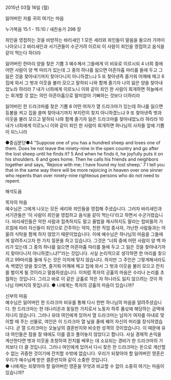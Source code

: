 2015년 03월 16일 (월)

잃어버린 자를 귀히 여기는 마음 



누가복음 15:1 - 15:10 / 새찬송가 298 장


죄인을 영접하는 것을 비방하는 바리새인 
1 모든 세리와 죄인들이 말씀을 들으러 가까이 나아오니 2 바리새인과 서기관들이 수군거려 이르되 이 사람이 죄인을 영접하고 음식을 같이 먹는다 하더라 

잃어버린 한마리 양을 찾은 기쁨
3 예수께서 그들에게 이 비유로 이르시되 4 너희 중에 어떤 사람이 양 백 마리가 있는데 그 중의 하나를 잃으면 아흔아홉 마리를 들에 두고 그 잃은 것을 찾아내기까지 찾아다니지 아니하겠느냐 5 또 찾아낸즉 즐거워 어깨에 메고 6 집에 와서 그 벗과 이웃을 불러 모으고 말하되 나와 함께 즐기자 나의 잃은 양을 찾아내었노라 하리라 7 내가 너희에게 이르노니 이와 같이 죄인 한 사람이 회개하면 하늘에서는 회개할 것 없는 의인 아흔아홉으로 말미암아 기뻐하는 것보다 더하리라 

잃어버린 한 드라크마를 찾은 기쁨
8 어떤 여자가 열 드라크마가 있는데 하나를 잃으면 등불을 켜고 집을 쓸며 찾아내기까지 부지런히 찾지 아니하겠느냐 9 또 찾아낸즉 벗과 이웃을 불러 모으고 말하되 나와 함께 즐기자 잃은 드라크마를 찾아내었노라 하리라 10 내가 너희에게 이르노니 이와 같이 죄인 한 사람이 회개하면 하나님의 사자들 앞에 기쁨이 되느니라 

●중심문단●4 "Suppose one of you has a hundred sheep and loses one of them. Does he not leave the ninety-nine in the open country and go after the lost sheep until he finds it? 5 And when he finds it, he joyfully puts it on his shoulders. 6 and goes home. Then he calls his friends and neighbors together and says, 'Rejoice with me; I have found my lost sheep.' 7 I tell you that in the same way there will be more rejoicing in heaven over one sinner who repents than over ninety-nine righteous persons who do not need to repent.

해석도움





목자의 마음  
예수님은 그에게 나오는 모든 세리와 죄인들을 영접해 주셨습니다. 그러자 바리새인과 서기관들은 ‘이 사람이 죄인을 영접하고 음식을 같이 먹는다’라고 하면서 수군거렸습니다. 바리새인들은 악한 사람과 접촉하지도 말고 율법을 제시하지도 말라는 랍비들의 가르침에 따라 자신들이 죄인으로 간주하는 약자, 천한 직업 종사자, 가난한 사람들과는 어울려 식탁을 함께 하지 않았기 때문이었습니다. 이에 예수님은 하나님의 마음을 그들에게 알려주시고자 한 가지 질문을 하고 있습니다. 그것은 “너희 중에 어떤 사람이 양 백 마리가 있는데 그 중의 하나를 잃으면 아흔아홉 마리를 들에 두고 그 잃은 것을 찾아내기까지 찾아다니지 아니하겠느냐?”라는 것입니다. 사실 논리적으로 생각하면 한 마리를 찾으려고 99마리를 들에 두는 것은 이치에 맞지 않습니다. 하지만 그 주인은 그렇게해서라도 속 썩였던 양을 찾으면, 즐거워 어깨에 메고 집에 와서 그 벗과 이웃을 불러 모으고 잔치를 벌이게 될 것이라고 말씀하셨습니다. 이처럼 목자의 긍휼의 마음은 수리나 논리를 초월하는 것입니다. 그리고 바로 이 같은 긍휼로 작은 자 하나라도 잃지 않으려는 것이 하나님 아버지의 뜻입니다. 
● 나에게는 목자의 긍휼의 마음이 있습니까?  

신부의 마음  
예수님은 잃어버린 한 드라크마 비유를 통해 다시 한번 하나님의 마음을 알려주셨습니다. 한 드라크마는 한 데나리온과 동일한 가치로서 노동자 하루 품삯에 해당하는 금액에 지나지 않습니다. 그러나 유대 여인에게 있어서 열 드라크마는 남자가 여자를 아내로 맞이할 때 주는 선물로, 여인은 이 드라크마 열 닢을 줄에 꿰어 자신의 머리를 장식하였습니다. 곧 열 드라크마는 오늘날의 결혼반지와 비슷한 성격의 것이었습니다. 이 때문에 유대 여인들은 잠을 잘 때에도 이를 결코 풀어놓지 않았다고 합니다. 사실 경제적 손익을 계산한다면 벗과 이웃을 초청하여 잔치를 베푸는 데 소요되는 경비가 한 드라크마의 가치보다 더 클 것입니다. 그러나 여인에게 있어서 다시 찾은 한 드라크마는 돈으로 계산할 수 없는 귀중한 것이기에 잔치할 수밖에 없습니다. 우리가 되찾아야 할 잃어버린 영혼은 우리가 예수님께 받은 결혼반지와 같이 소중한 것입니다.  
● 나에게는 되찾아야 할 잃어버린 영혼을 무엇과 비교할 수 없이 소중히 여기는 마음이 있습니까?